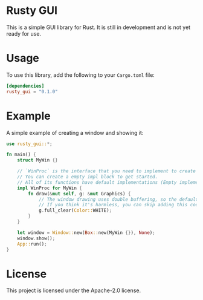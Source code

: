 # Rusty GUI

This is a simple GUI library for Rust. It is still in development and is not yet ready for use.

# Usage

To use this library, add the following to your `Cargo.toml` file:

```toml
[dependencies]
rusty_gui = "0.1.0"
```

# Example

A simple example of creating a window and showing it:
```rust
use rusty_gui::*;

fn main() { 
    struct MyWin {}

    // `WinProc` is the interface that you need to implement to create a window.
    // You can create a empty impl block to get started.
    // All of its functions have default implementations (Empty implementations).
    impl WinProc for MyWin {
        fn draw(&mut self, g: &mut Graphics) {
            // The window drawing uses double buffering, so the default background is black. 
            // If you think it's harmless, you can skip adding this code.
            g.full_clear(Color::WHITE);
        }
    }

    let window = Window::new(Box::new(MyWin {}), None);
    window.show();
    App::run();
}
```

# License

This project is licensed under the Apache-2.0 license.